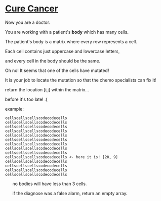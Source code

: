 # [Cure Cancer](https://www.codewars.com/kata/cure-cancer "https://www.codewars.com/kata/5b4accacbdd07498aa000041")

Now you are a doctor.

You are working with a patient's <b> body</b> which has many cells.

The patient's body is a matrix where every row represents a cell.

Each cell contains just uppercase and lowercase letters,

and every cell in the body should be the same.

Oh no! It seems that one of the cells have mutated!

It is your job to locate the mutation so that the chemo specialists can fix it!

return the location [i,j] within the matrix...

before it's too late! :(

example:

    cellscellscellscodecodecells
    cellscellscellscodecodecells
    cellscellscellscodecodecells
    cellscellscellscodecodecells
    cellscellscellscodecodecells
    cellscellscellscodecodecells
    cellscellscellscodecodecells
    cellscellscellscodecodecells
    cellscellscellscodecodecells
    cellscellscellscodecadecells <- here it is! [20, 9]
    cellscellscellscodecodecells
    cellscellscellscodecodecells
    cellscellscellscodecodecells
    cellscellscellscodecodecells
    
<ul>no bodies will have less than 3 cells.</ul>

<ul>if the diagnose was a false alarm, return an empty array.</ul>
